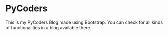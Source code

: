 # PyCoders
This is my PyCoders Blog made using Bootstrap.
You can check for all kinds of functionalities in a blog available there.
